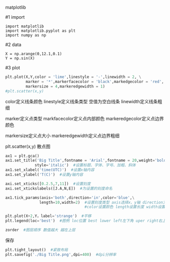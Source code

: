 matplotlib

#1 import 

```
import matplotlib
import matplotlib.pyplot as plt
import numpy as np
```

#2 data

```
X = np.arange(0,12.1,0.1)
Y = np.sin(X)
```

#3 plot

```python
plt.plot(X,Y,color = 'lime',linestyle = '-',linewidth = 2, \
         marker = '*',markerfacecolor = 'black',markedgecolor = 'red', \
         markersize = 4,markeredgewidth = 1)
#plt.scatter(x,y)
```

color定义线条颜色  linestyle定义线条类型 空值为空白线条  linewidth定义线条粗细

marker定义点类型  markfacecolor定义点内部颜色  markeredgecolor定义点边界颜色

markersize定义点大小  markeredgewidth定义点边界粗细

plt.scatter(x,y) 散点图

```python
ax1 = plt.gca()
ax1.set_title('Big Title',fontname = 'Arial',fontname = 20,weight='bold',\
             style='italic')  #设置标题、字体、字号、加粗、斜体
ax1.set_xlabel('time(UTC)')  #设置x轴内容
ax1.set_ylabel('T(C)')  #设置y轴内容

axi.set_xticks([0.2.5,7,11])  #设置刻度
axi.set_xtickslabels([J.A,N,E])  #为设置的刻度命名

ax1.tick_params(axis='both',direction='in',color='blue',\
               length=10,width=2)  #设置刻度类型 axis选择x、y轴 direction方向
                                   #color设置颜色 length设置长度 width设置粗细

plt.plot(X+2,Y，label='strange')  #平移
plt.legend(loc='best')  #图例 loc位置 best lower left左下角 uper right右上角

zorder  #图层顺序 数值越大 越在上层
```

保存

```python
plt.tight_layout()  #紧致布局
plt.savefig('./Big Title.png',dpi=400)  #dpi分辨率
```


